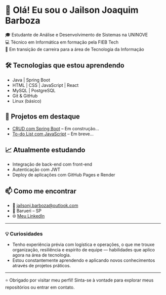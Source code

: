 # 👋 Olá! Eu sou o Jailson Joaquim Barboza

🎓 Estudante de Análise e Desenvolvimento de Sistemas na UNINOVE  
💻 Técnico em Informática em formação pela FIEB Tech  
🚀 Em transição de carreira para a área de Tecnologia da Informação  

## 🛠️ Tecnologias que estou aprendendo
- Java | Spring Boot
- HTML | CSS | JavaScript | React
- MySQL | PostgreSQL
- Git & GitHub
- Linux (básico)

## 📌 Projetos em destaque
- [CRUD com Spring Boot](https://github.com/BarbozaJailson) – Em construção...
- [To-do List com JavaScript](https://github.com/BarbozaJailson) – Em breve...

## 📈 Atualmente estudando
- Integração de back-end com front-end
- Autenticação com JWT
- Deploy de aplicações com GitHub Pages e Render

## 📫 Como me encontrar
- 📧 jailsonj.barboza@outlook.com
- 📍 Barueri – SP
- 🌐 [Meu LinkedIn](www.linkedin.com/in/jailson-joaquim-barboza-625608123)

---

### 💡 Curiosidades
- Tenho experiência prévia com logística e operações, o que me trouxe organização, resiliência e espírito de equipe — habilidades que aplico agora na área de tecnologia.
- Estou constantemente aprendendo e aplicando novos conhecimentos através de projetos práticos.

---

⭐ Obrigado por visitar meu perfil! Sinta-se à vontade para explorar meus repositórios ou entrar em contato.
